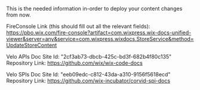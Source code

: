 This is the needed information in-order to deploy your content changes from now.

FireConsole Link (this should fill out all the relevant fields):
https://pbo.wix.com/fire-console?artifact=com.wixpress.wix-docs-unified-viewer&server=any&service=com.wixpress.wixdocs.StoreService&method=UpdateStoreContent

Velo APIs Doc Site Id: "2cf3ab73-dbcb-425c-bd3f-682b4f80c135"
Repository Link: https://github.com/wix/wix-code-docs

Velo SPIs Doc Site Id: "eeb09edc-c812-43da-a310-9156f5618ecd"
Repository Link: https://github.com/wix-incubator/corvid-spi-docs